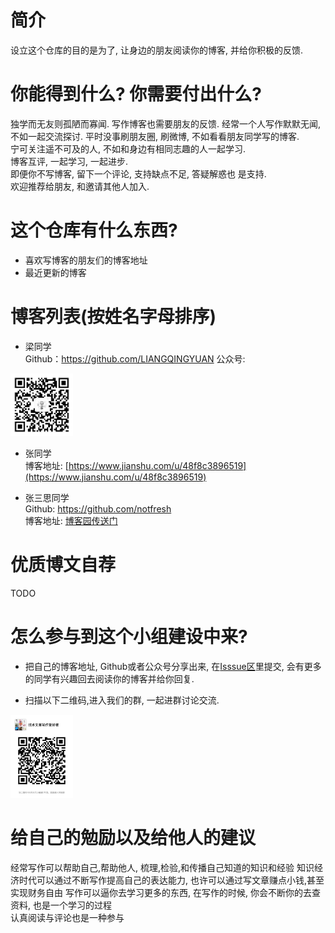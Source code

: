 # 简介
设立这个仓库的目的是为了, 让身边的朋友阅读你的博客, 并给你积极的反馈.  

# 你能得到什么? 你需要付出什么?  
独学而无友则孤陋而寡闻. 写作博客也需要朋友的反馈. 
经常一个人写作默默无闻, 不如一起交流探讨. 平时没事刷朋友圈, 刷微博, 不如看看朋友同学写的博客.  
宁可关注遥不可及的人, 不如和身边有相同志趣的人一起学习.   
博客互评, 一起学习, 一起进步.   
即便你不写博客, 留下一个评论, 支持缺点不足, 答疑解惑也 是支持.    
欢迎推荐给朋友, 和邀请其他人加入.   
 

# 这个仓库有什么东西?  
- 喜欢写博客的朋友们的博客地址 
- 最近更新的博客 

# 博客列表(按姓名字母排序)
- 梁同学  
Github：https://github.com/LIANGQINGYUAN
公众号: 
<div style="align:center;"><img src="images/liang-wechat-public.jpg" width="100px"/> </div>

- 张同学  
博客地址: [https://www.jianshu.com/u/48f8c3896519](https://www.jianshu.com/u/48f8c3896519)

- 张三思同学  
Github: https://github.com/notfresh  
博客地址: [博客园传送门](https://cnblogs.com/notfresh)  


# 优质博文自荐 
TODO   

# 怎么参与到这个小组建设中来?  
- 把自己的博客地址, Github或者公众号分享出来, 在[Isssue区](https://github.com/notfresh/blog_writers/issues)里提交, 会有更多的同学有兴趣回去阅读你的博客并给你回复.  

- 扫描以下二维码,进入我们的群, 一起进群讨论交流. 
<div style="align:center;"><img src="images/writers-wechat-group.jpeg" width="100px"/> </div>

# 给自己的勉励以及给他人的建议
经常写作可以帮助自己,帮助他人, 梳理,检验,和传播自己知道的知识和经验
知识经济时代可以通过不断写作提高自己的表达能力, 也许可以通过写文章赚点小钱,甚至实现财务自由
写作可以逼你去学习更多的东西, 在写作的时候, 你会不断你的去查资料, 也是一个学习的过程  
认真阅读与评论也是一种参与
